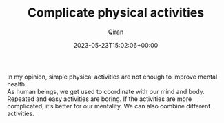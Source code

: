 ﻿---
title: Complicate physical activities
author: Qiran
type: post
date: 2023-05-23T15:02:06+00:00
aliases: ["/complicate-physical-activities/"]
xyz_twap:
  - 1
categories:
  - Health

---
In my opinion, simple physical activities are not enough to improve mental health.  
As human beings, we get used to coordinate with our mind and body. Repeated and easy activities are boring. If the activities are more complicated, it&#8217;s better for our mentality. We can also combine different activities.
